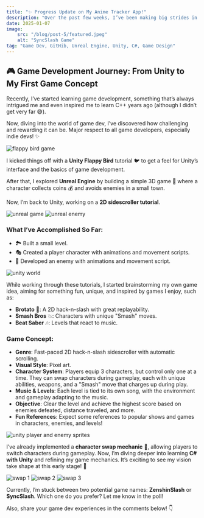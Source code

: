 ```yaml
---
title: "✨ Progress Update on My Anime Tracker App!"
description: "Over the past few weeks, I’ve been making big strides in building my Anime Schedule App, from learning Swift to designing with Figma!"
date: 2025-01-07
image:
    src: "/blog/post-5/featured.jpeg"
    alt: "SyncSlash Game"
tag: "Game Dev, GitHib, Unreal Engine, Unity, C#, Game Design"
---
```


## 🎮 **Game Development Journey: From Unity to My First Game Concept**

Recently, I’ve started learning game development, something that’s always intrigued me and even inspired me to learn C++ years ago (although I didn’t get very far 😅).

Now, diving into the world of game dev, I’ve discovered how challenging and rewarding it can be. Major respect to all game developers, especially indie devs! ✨

<img src="/public/blog/post-5/flappy-game.jpeg" alt="flappy bird game" style="max-height: 800px; width: auto">

I kicked things off with a **Unity Flappy Bird** tutorial 🐦 to get a feel for Unity’s interface and the basics of game development.

After that, I explored **Unreal Engine** by building a simple 3D game 🌆 where a character collects coins 💰 and avoids enemies in a small town.

Now, I’m back to Unity, working on a **2D sidescroller tutorial**.

<img src="/public/blog/post-5/unreal-game.jpeg" alt="unreal game" style="max-height: 800px; width: auto">

<img src="/public/blog/post-5/unreal-enemy.jpeg" alt="unreal enemy" style="max-height: 800px; width: auto">

### What I’ve Accomplished So Far:
- 🏞 Built a small level.
- 🎭 Created a player character with animations and movement scripts.
- 👾 Developed an enemy with animations and movement script.

<img src="/public/blog/post-5/unity-world.jpeg" alt="unity world" style="max-height: 800px; width: auto">

While working through these tutorials, I started brainstorming my own game idea, aiming for something fun, unique, and inspired by games I enjoy, such as:
- **Brotato** 🥔: A 2D hack-n-slash with great replayability.
- **Smash Bros** 💥: Characters with unique "Smash" moves.
- **Beat Saber** 🎶: Levels that react to music.

### Game Concept:
- **Genre**: Fast-paced 2D hack-n-slash sidescroller with automatic scrolling.
- **Visual Style**: Pixel art.
- **Character System**: Players equip 3 characters, but control only one at a time. They can swap characters during gameplay, each with unique abilities, weapons, and a "Smash" move that charges up during play.
- **Music & Levels**: Each level is tied to its own song, with the environment and gameplay adapting to the music.
- **Objective**: Clear the level and achieve the highest score based on enemies defeated, distance traveled, and more.
- **Fun References**: Expect some references to popular shows and games in characters, enemies, and levels!

<img src="/public/blog/post-5/player-and-enemy.jpeg" alt="unity player and enemy sprites" style="max-height: 800px; width: auto">

I’ve already implemented a **character swap mechanic** 🔄, allowing players to switch characters during gameplay. Now, I’m diving deeper into learning **C# with Unity** and refining my game mechanics. It’s exciting to see my vision take shape at this early stage! 🎉

<img src="/public/blog/post-5/swap-one.jpeg" alt="swap 1" style="max-height: 800px; width: auto">
<img src="/public/blog/post-5/swap-two.jpeg" alt="swap 2" style="max-height: 800px; width: auto">
<img src="/public/blog/post-5/swap-three.jpeg" alt="swap 3" style="max-height: 800px; width: auto">

Currently, I’m stuck between two potential game names: **ZenshinSlash** or **SyncSlash**. Which one do you prefer? Let me know in the poll!

Also, share your game dev experiences in the comments below! 👇
